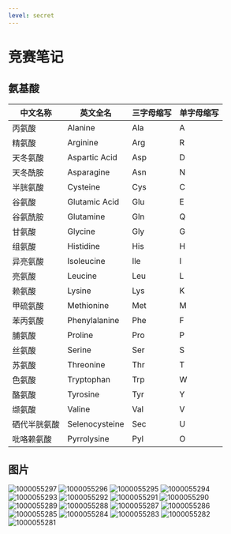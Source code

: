 ```yaml
---
level: secret
---
```

# 竞赛笔记
## 氨基酸
| 中文名称   | 英文全名       | 三字母缩写 | 单字母缩写 |
| ---------- | -------------- | ---------- | ---------- |
| 丙氨酸     | Alanine        | Ala        | A          |
| 精氨酸     | Arginine       | Arg        | R          |
| 天冬氨酸   | Aspartic Acid  | Asp        | D          |
| 天冬酰胺   | Asparagine     | Asn        | N          |
| 半胱氨酸   | Cysteine       | Cys        | C          |
| 谷氨酸     | Glutamic Acid  | Glu        | E          |
| 谷氨酰胺   | Glutamine      | Gln        | Q          |
| 甘氨酸     | Glycine        | Gly        | G          |
| 组氨酸     | Histidine      | His        | H          |
| 异亮氨酸   | Isoleucine     | Ile        | I          |
| 亮氨酸     | Leucine        | Leu        | L          |
| 赖氨酸     | Lysine         | Lys        | K          |
| 甲硫氨酸   | Methionine     | Met        | M          |
| 苯丙氨酸   | Phenylalanine  | Phe        | F          |
| 脯氨酸     | Proline        | Pro        | P          |
| 丝氨酸     | Serine         | Ser        | S          |
| 苏氨酸     | Threonine      | Thr        | T          |
| 色氨酸     | Tryptophan     | Trp        | W          |
| 酪氨酸     | Tyrosine       | Tyr        | Y          |
| 缬氨酸     | Valine         | Val        | V          |
| 硒代半胱氨酸 | Selenocysteine | Sec        | U          |
| 吡咯赖氨酸 | Pyrrolysine    | Pyl        | O          |

## 图片
![1000055297](https://cdn.jerryz.com.cn/gh/YangguangZhou/picx-images-hosting@master/1000055297.1lbs1rqixe.jpg)
![1000055296](https://cdn.jerryz.com.cn/gh/YangguangZhou/picx-images-hosting@master/1000055296.9dcx1ejhfg.jpg)
![1000055295](https://cdn.jerryz.com.cn/gh/YangguangZhou/picx-images-hosting@master/1000055295.pfambgud4.jpg)
![1000055294](https://cdn.jerryz.com.cn/gh/YangguangZhou/picx-images-hosting@master/1000055294.2h89h80770.jpg)
![1000055293](https://cdn.jerryz.com.cn/gh/YangguangZhou/picx-images-hosting@master/1000055293.4918c4jk0y.jpg)
![1000055292](https://cdn.jerryz.com.cn/gh/YangguangZhou/picx-images-hosting@master/1000055292.9rjcs9rs2g.jpg)
![1000055291](https://cdn.jerryz.com.cn/gh/YangguangZhou/picx-images-hosting@master/1000055291.1hs641xfus.jpg)
![1000055290](https://cdn.jerryz.com.cn/gh/YangguangZhou/picx-images-hosting@master/1000055290.73twhwyqm8.jpg)
![1000055289](https://cdn.jerryz.com.cn/gh/YangguangZhou/picx-images-hosting@master/1000055289.1ovdzhjl69.jpg)
![1000055288](https://cdn.jerryz.com.cn/gh/YangguangZhou/picx-images-hosting@master/1000055288.sywk19won.jpg)
![1000055287](https://cdn.jerryz.com.cn/gh/YangguangZhou/picx-images-hosting@master/1000055287.b8uvg8j29.jpg)
![1000055286](https://cdn.jerryz.com.cn/gh/YangguangZhou/picx-images-hosting@master/1000055286.45n00mdki.jpg)
![1000055285](https://cdn.jerryz.com.cn/gh/YangguangZhou/picx-images-hosting@master/1000055285.5c0xn0fdgu.jpg)
![1000055284](https://cdn.jerryz.com.cn/gh/YangguangZhou/picx-images-hosting@master/1000055284.7sn61xm9b7.jpg)
![1000055283](https://cdn.jerryz.com.cn/gh/YangguangZhou/picx-images-hosting@master/1000055283.8ad7qinmtz.jpg)
![1000055282](https://cdn.jerryz.com.cn/gh/YangguangZhou/picx-images-hosting@master/1000055282.7i0c8s711z.jpg)
![1000055281](https://cdn.jerryz.com.cn/gh/YangguangZhou/picx-images-hosting@master/1000055281.86tlssuk0i.jpg)